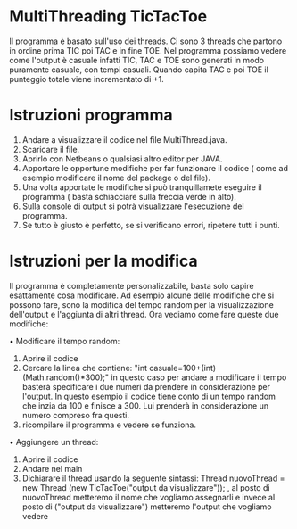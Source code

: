 # MultiThreading  TicTacToe
Il programma è basato sull'uso dei threads.
Ci sono 3 threads che partono in ordine prima TIC poi TAC e in fine TOE.
Nel programma possiamo vedere come l'output è casuale infatti TIC, TAC e TOE sono generati in modo puramente casuale, con tempi casuali.
Quando capita TAC e poi TOE il punteggio totale viene incrementato di +1. 

# Istruzioni programma
1. Andare a visualizzare il codice nel file MultiThread.java.
2. Scaricare il file.
3. Aprirlo con Netbeans o qualsiasi altro editor per JAVA.
4. Apportare le opportune modifiche per far funzionare il codice ( come ad esempio modificare il nome del package o del file).
5. Una volta apportate le modifiche si può tranquillamete eseguire il programma ( basta schiacciare sulla freccia verde in alto).
6. Sulla console di output si potrà visualizzare l'esecuzione del programma.
7. Se tutto è giusto è perfetto, se si verificano errori, ripetere tutti i punti.

# Istruzioni per la modifica
Il programma è completamente personalizzabile,  basta solo capire esattamente cosa modificare. Ad esempio alcune delle modifiche che si possono fare, sono la modifica del tempo random per la visualizzazione dell'output e l'aggiunta di altri thread.
Ora vediamo come fare queste due modifiche:

• Modificare il tempo random: 
1. Aprire il codice
2. Cercare la linea che contiene: "int casuale=100+(int)(Math.random()*300);" in questo caso per andare a modificare il tempo basterà specificare i due numeri da prendere in considerazione per l'output. In questo esempio il codice tiene conto di un tempo random che inzia da 100 e finisce a 300. Lui prenderà in considerazione un numero compreso fra questi.
3. ricompilare il programma e vedere se funziona.

• Aggiungere un thread:
1.  Aprire il codice
2.  Andare nel main 
3.  Dichiarare il thread usando la seguente sintassi: Thread nuovoThread = new Thread (new TicTacToe("output da visualizzare")); , al posto di nuovoThread metteremo il nome che vogliamo assegnarli e invece al posto di  ("output da visualizzare") metteremo l'output che vogliamo vedere


